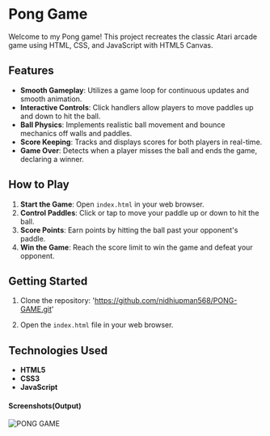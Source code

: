 

# Pong Game

Welcome to my Pong game! This project recreates the classic Atari arcade game using HTML, CSS, and JavaScript with HTML5 Canvas.

## Features

- **Smooth Gameplay**: Utilizes a game loop for continuous updates and smooth animation.
- **Interactive Controls**: Click handlers allow players to move paddles up and down to hit the ball.
- **Ball Physics**: Implements realistic ball movement and bounce mechanics off walls and paddles.
- **Score Keeping**: Tracks and displays scores for both players in real-time.
- **Game Over**: Detects when a player misses the ball and ends the game, declaring a winner.

## How to Play

1. **Start the Game**: Open `index.html` in your web browser.
2. **Control Paddles**: Click or tap to move your paddle up or down to hit the ball.
3. **Score Points**: Earn points by hitting the ball past your opponent's paddle.
4. **Win the Game**: Reach the score limit to win the game and defeat your opponent.

## Getting Started

1. Clone the repository: 'https://github.com/nidhiupman568/PONG-GAME.git'
   
2. Open the `index.html` file in your web browser.

## Technologies Used

- **HTML5**
- **CSS3**
- **JavaScript**

#### Screenshots(Output)

![PONG GAME](https://github.com/nidhiupman568/PONG-GAME/assets/130860182/5dda6cc0-8eb4-4abd-a2c3-b73fdfb9a32a)

